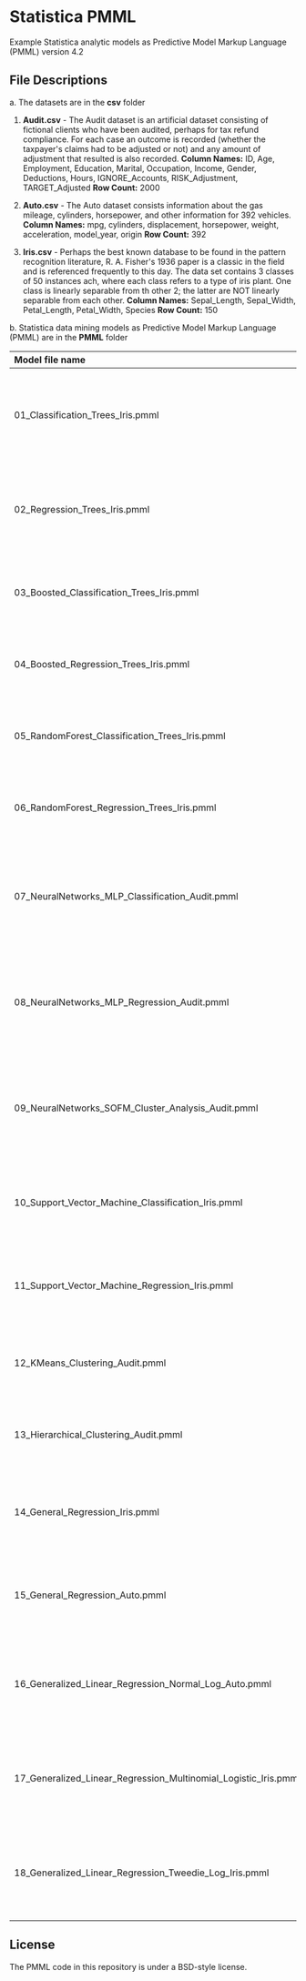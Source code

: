 # Statistica PMML

Example Statistica analytic models as Predictive Model Markup Language (PMML) version 4.2

## File Descriptions<a name="files"></a>

a. The datasets are in the **csv** folder

1. **Audit.csv** - The Audit dataset is an artificial dataset consisting of fictional clients who have been audited, perhaps for tax refund compliance. For each case an outcome is recorded (whether the taxpayer's claims had to be adjusted or not) and any amount of adjustment that resulted is also recorded.
	**Column Names:** ID, Age, Employment, Education, Marital, Occupation, Income, Gender, Deductions, Hours, IGNORE_Accounts, RISK_Adjustment, TARGET_Adjusted
	**Row Count:** 2000
		
2. **Auto.csv** - The Auto dataset consists information about the gas mileage, cylinders, horsepower, and other information for 392 vehicles.
	**Column Names:** mpg, cylinders, displacement, horsepower, weight, acceleration, model_year, origin 
	**Row Count:** 392
	
3. **Iris.csv** - Perhaps the best known database to be found in the pattern recognition literature, R. A. Fisher's 1936 paper is a classic in the field and is referenced frequently to this day.  The data set contains 3 classes of 50 instances ach, where each class refers to a type of iris plant.  One class is linearly separable from th other 2; the latter are NOT linearly separable from each other.
	**Column Names:** Sepal_Length, Sepal_Width, Petal_Length, Petal_Width, Species
	**Row Count:** 150
		
b. Statistica data mining models as Predictive Model Markup Language (PMML) are in the **PMML** folder

| Model file name												  | Description
| :---                                                            | :---: |
| 01_Classification_Trees_Iris.pmml                               | Classification model built using Statistica Classification and Regression Trees (CART) module on Iris dataset. |
| 02_Regression_Trees_Iris.pmml                                   | Regression model built using Statistica Classification and Regression Trees (CART) module on Iris dataset.|
| 03_Boosted_Classification_Trees_Iris.pmml                       | Classification model built using Statistica Boosted Trees module on Iris dataset. |
| 04_Boosted_Regression_Trees_Iris.pmml                           | Regression model built using Statistica Boosted Trees module on Iris dataset. |
| 05_RandomForest_Classification_Trees_Iris.pmml                  | Classification model built using Statistica Random Forests module on Iris dataset. |
| 06_RandomForest_Regression_Trees_Iris.pmml                      | Regression model built using Statistica Random Forests module on Iris dataset. |
| 07_NeuralNetworks_MLP_Classification_Audit.pmml                 | Classification (Multilayer Perceptron) model built using Statistica Neural Networks module on Audit dataset. |
| 08_NeuralNetworks_MLP_Regression_Audit.pmml                     | Regression (Multilayer Perceptron) model built using Statistica Neural Networks module on Audit dataset. |
| 09_NeuralNetworks_SOFM_Cluster_Analysis_Audit.pmml              | Cluster model based on the Kohonen algorithm, built using Statistica Neural Networks module on Audit dataset. |
| 10_Support_Vector_Machine_Classification_Iris.pmml              | Classification model built using Statistica Support Vector Machines (SVM) module on Iris dataset. |
| 11_Support_Vector_Machine_Regression_Iris.pmml                  | Regression model built using Statistica Support Vector Machines (SVM) module on Iris dataset. |
| 12_KMeans_Clustering_Audit.pmml                                 | Cluster model built using Statistica k-Means Cluster module on Audit dataset. |
| 13_Hierarchical_Clustering_Audit.pmml                           | Cluster model built using Statistica Tree Clustering module on Audit dataset. |
| 14_General_Regression_Iris.pmml                                 | Regression model built using Statistica General Linear Models (GLM) module on Iris dataset. |
| 15_General_Regression_Auto.pmml                                 | Regression model built using Statistica General Linear Models (GLM) module on Auto dataset. |
| 16_Generalized_Linear_Regression_Normal_Log_Auto.pmml           | Regression model built using Statistica Generalized Linear/Nonlinear models (GLZ) module on Auto dataset. |
| 17_Generalized_Linear_Regression_Multinomial_Logistic_Iris.pmml | Classification model built using Statistica Generalized Linear/Nonlinear models (GLZ) module on Iris dataset. |
| 18_Generalized_Linear_Regression_Tweedie_Log_Iris.pmml          | Regression model built using Statistica Generalized Linear/Nonlinear models (GLZ) module on Iris dataset. |
	
## License<a name="license"></a>

The PMML code in this repository is under a BSD-style license.